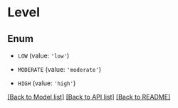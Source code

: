 # Level


## Enum

* `LOW` (value: `'low'`)

* `MODERATE` (value: `'moderate'`)

* `HIGH` (value: `'high'`)

[[Back to Model list]](../README.md#documentation-for-models) [[Back to API list]](../README.md#documentation-for-api-endpoints) [[Back to README]](../README.md)


